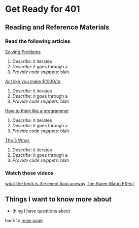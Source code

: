 # Get Ready for 401

## Reading and Reference Materials

### Read the following articles

[Solving Problems](https://simpleprogrammer.com/solving-problems-breaking-it-down/)

1. _Describe:_ it iterates
2. _Describe:_ it goes through a
3. _Provide code snippets:_ blah

[Act like you make $1000/hr](https://medium.com/swlh/pretend-your-time-is-worth-1-000-hour-and-youll-become-100x-more-productive-f04628bb3e6d)

1. _Describe:_ it iterates
2. _Describe:_ it goes through a
3. _Provide code snippets:_ blah

[How to think like a programmer](https://medium.freecodecamp.org/how-to-think-like-a-programmer-lessons-in-problem-solving-d1d8bf1de7d2)

1. _Describe:_ it iterates
2. _Describe:_ it goes through a
3. _Provide code snippets:_ blah

[The 5 Whys](https://www.mindtools.com/pages/article/newTMC_5W.htm)

1. _Describe:_ it iterates
2. _Describe:_ it goes through a
3. _Provide code snippets:_ blah

### Watch these videos

[what the heck is the event loop anyway](https://www.youtube.com/watch?v=8aGhZQkoFbQ)
[The Super Mario Effect](https://www.youtube.com/watch?v=9vJRopau0g0)

## Things I want to know more about

- thing I have questions about

back to [main page](README.md)
